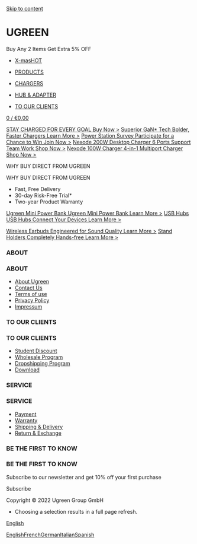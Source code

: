 [Skip to content](https://eu.ugreen.com/#MainContent)

UGREEN
==========

Buy Any 2 Items Get Extra 5% OFF

[](https://eu.ugreen.com/)

[](https://eu.ugreen.com/)

* [X-masHOT](https://eu.ugreen.com/pages/new-christmas)
* [PRODUCTS](https://eu.ugreen.com/#)

* [CHARGERS](https://eu.ugreen.com/#)

* [HUB & ADAPTER](https://eu.ugreen.com/#)

* [TO OUR CLIENTS](https://eu.ugreen.com/#)

[](https://eu.ugreen.com/search)

[](https://eu.ugreen.com/account)

[0 / €0,00](https://eu.ugreen.com/cart)

[](https://eu.ugreen.com/pages/new-christmas) [STAY CHARGED FOR EVERY GOAL Buy Now \>](https://eu.ugreen.com/collections/stay-charged-for-every-goal) [Superior GaN\* Tech Bolder, Faster Chargers Learn More \>](https://eu.ugreen.com/collections/gan-chargers) [Power Station Survey Participate for a Chance to Win Join Now \>](https://eu.ugreen.com/pages/Power-Station-Survey%20) [Nexode 200W Desktop Charger 6 Ports Support Team Work Shop Now \>](https://eu.ugreen.com/products/ugreen-nexode-200w-usb-c-desktop-charger?variant=40293723078739) [Nexode 100W Charger 4-in-1 Multiport Charger Shop Now \>](https://eu.ugreen.com/products/ugreen-nexode-100w-usb-c-wall-charger?variant=40293741199443)

 WHY BUY DIRECT
 FROM UGREEN

 WHY BUY DIRECT FROM UGREEN

* Fast, Free Delivery
* 30-day Risk-Free Trial\*
* Two-year Product Warranty

[Ugreen Mini Power Bank Ugreen Mini Power Bank Learn More \>](https://eu.ugreen.com/collections/power-bank?view=no-usf) [USB Hubs USB Hubs Connect Your Devices Learn More \>](https://eu.ugreen.com/collections/hubs-adapters)

[Wireless Earbuds Engineered for Sound Quality Learn More \>](https://eu.ugreen.com/collections/earbuds) [Stand Holders Completely Hands-free Learn More \>](https://eu.ugreen.com/collections/stands-mounts)

### ABOUT ###

### ABOUT ###

* [About Ugreen](https://eu.ugreen.com/pages/about-ugreen)
* [Contact Us](https://eu.ugreen.com/pages/contact-us)
* [Terms of use](https://eu.ugreen.com/policies/terms-of-service)
* [Privacy Policy](https://eu.ugreen.com/policies/privacy-policy)
* [Impressum](https://eu.ugreen.com/pages/legal-notice)

### TO OUR CLIENTS ###

### TO OUR CLIENTS ###

* [Student Discount](https://eu.ugreen.com/pages/student-discount)
* [Wholesale Program](https://eu.ugreen.com/pages/wholesale-program)
* [Dropshipping Program](https://eu.ugreen.com/pages/dropshipping-program)
* [Download](https://eu.ugreen.com/pages/download)

### SERVICE ###

### SERVICE ###

* [Payment](https://eu.ugreen.com/pages/payment)
* [Warranty](https://eu.ugreen.com/pages/warranty)
* [Shipping & Delivery](https://eu.ugreen.com/policies/shipping-policy)
* [Return & Exchange](https://eu.ugreen.com/pages/return-exchange)

### BE THE FIRST TO KNOW ###

### BE THE FIRST TO KNOW ###

Subscribe to our newsletter and get 10% off your first purchase

Subscribe

Copyright © 2022 Ugreen Group GmbH

* Choosing a selection results in a full page refresh.

[](https://eu.ugreen.com/#)

[English](https://eu.ugreen.com/#)

[English](https://eu.ugreen.com/#)[French](https://eu.ugreen.com/#)[German](https://eu.ugreen.com/#)[Italian](https://eu.ugreen.com/#)[Spanish](https://eu.ugreen.com/#)
